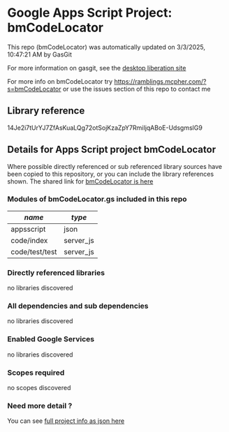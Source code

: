 # Google Apps Script Project: bmCodeLocator
This repo (bmCodeLocator) was automatically updated on 3/3/2025, 10:47:21 AM by GasGit

For more information on gasgit, see the [desktop liberation site](https://ramblings.mcpher.com/drive-sdk-and-github/migrategasgit/ "desktop liberation")

For more info on bmCodeLocator try https://ramblings.mcpher.com/?s=bmCodeLocator or use the issues section of this repo to contact me
## Library reference
14Je2i7tUrYJ7ZfAsKuaLQg72otSojKzaZpY7RmiIjqABoE-UdsgmslG9


## Details for Apps Script project bmCodeLocator
Where possible directly referenced or sub referenced library sources have been copied to this repository, or you can include the library references shown. 
The shared link for [bmCodeLocator is here](https://script.google.com/d/14Je2i7tUrYJ7ZfAsKuaLQg72otSojKzaZpY7RmiIjqABoE-UdsgmslG9/edit?usp=sharing "open in the GAS IDE")

### Modules of bmCodeLocator.gs included in this repo
*name*|*type*
--- | --- 
appsscript| json
code/index| server_js
code/test/test| server_js
### Directly referenced libraries
no libraries discovered
### All dependencies and sub dependencies
no libraries discovered
### Enabled Google Services
no libraries discovered
### Scopes required
no scopes discovered
### Need more detail ?
You can see [full project info as json here](info.json)
